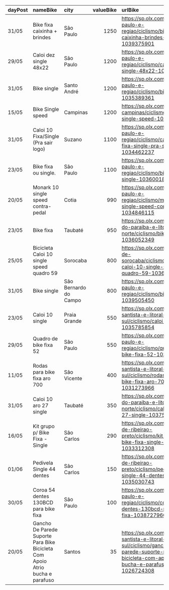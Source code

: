 | dayPost   | nameBike                                                                      | city                  |   valueBike | urlBike                                                                                                                                                |
|:----------|:------------------------------------------------------------------------------|:----------------------|------------:|:-------------------------------------------------------------------------------------------------------------------------------------------------------|
| 31/05     | Bike fixa caixinha + brindes                                                  | São Paulo             |        1250 | https://sp.olx.com.br/sao-paulo-e-regiao/ciclismo/bike-fixa-caixinha-brindes-1039375901                                                                |
| 29/05     | Caloi dez single 48x22                                                        | São Paulo             |        1200 | https://sp.olx.com.br/sao-paulo-e-regiao/ciclismo/caloi-dez-single-48x22-1038446872                                                                    |
| 31/05     | Bike single                                                                   | Santo André           |        1200 | https://sp.olx.com.br/sao-paulo-e-regiao/ciclismo/bike-single-1035389361                                                                               |
| 15/05     | Bike Single speed                                                             | Campinas              |        1200 | https://sp.olx.com.br/grande-campinas/ciclismo/bike-single-speed-1032616627                                                                            |
| 31/05     | Caloi 10 Fixa/Single (Pra sair logo)                                          | Suzano                |        1100 | https://sp.olx.com.br/sao-paulo-e-regiao/ciclismo/caloi-10-fixa-single-pra-sair-logo-1034462237                                                        |
| 23/05     | Bike fixa ou single.                                                          | São Paulo             |        1100 | https://sp.olx.com.br/sao-paulo-e-regiao/ciclismo/bike-fixa-ou-single-1036001809                                                                       |
| 20/05     | Monark 10 single speed contra-pedal                                           | Cotia                 |         990 | https://sp.olx.com.br/sao-paulo-e-regiao/ciclismo/monark-10-single-speed-contra-pedal-1034846115                                                       |
| 23/05     | Bike fixa                                                                     | Taubaté               |         950 | https://sp.olx.com.br/vale-do-paraiba-e-litoral-norte/ciclismo/bike-fixa-1036052349                                                                    |
| 25/05     | Bicicleta Caloi 10 single speed quadro 59                                     | Sorocaba              |         800 | https://sp.olx.com.br/regiao-de-sorocaba/ciclismo/bicicleta-caloi-10-single-speed-quadro-59-1036926382                                                 |
| 31/05     | Bike single                                                                   | São Bernardo do Campo |         800 | https://sp.olx.com.br/sao-paulo-e-regiao/ciclismo/bike-single-1039505450                                                                               |
| 23/05     | Caloi 10 single                                                               | Praia Grande          |         550 | https://sp.olx.com.br/baixada-santista-e-litoral-sul/ciclismo/caloi-10-single-1035785854                                                               |
| 29/05     | Quadro de bike fixa 52                                                        | São Paulo             |         550 | https://sp.olx.com.br/sao-paulo-e-regiao/ciclismo/quadro-de-bike-fixa-52-1030314128                                                                    |
| 11/05     | Rodas para bike fixa aro 700                                                  | São Vicente           |         400 | https://sp.olx.com.br/baixada-santista-e-litoral-sul/ciclismo/rodas-para-bike-fixa-aro-700-1031273966                                                  |
| 31/05     | Caloi 10 aro 27 single                                                        | Taubaté               |         350 | https://sp.olx.com.br/vale-do-paraiba-e-litoral-norte/ciclismo/caloi-10-aro-27-single-1037584017                                                       |
| 16/05     | Kit grupo p/ Bike Fixa - Single                                               | São Carlos            |         290 | https://sp.olx.com.br/regiao-de-ribeirao-preto/ciclismo/kit-grupo-p-bike-fixa-single-1033312308                                                        |
| 01/06     | Pedivela Single 44 dentes                                                     | São Carlos            |         150 | https://sp.olx.com.br/regiao-de-ribeirao-preto/ciclismo/pedivela-single-44-dentes-1035030743                                                           |
| 30/05     | Coroa 54 dentes 130BCD para bike fixa                                         | São Paulo             |         100 | https://sp.olx.com.br/sao-paulo-e-regiao/ciclismo/coroa-54-dentes-130bcd-para-bike-fixa-1038727960                                                     |
| 20/05     | Gancho De Parede Suporte Para Bike Bicicleta Com Apoio Atrio bucha e parafuso | Santos                |          35 | https://sp.olx.com.br/baixada-santista-e-litoral-sul/ciclismo/gancho-de-parede-suporte-para-bike-bicicleta-com-apoio-atrio-bucha-e-parafuso-1026724308 |